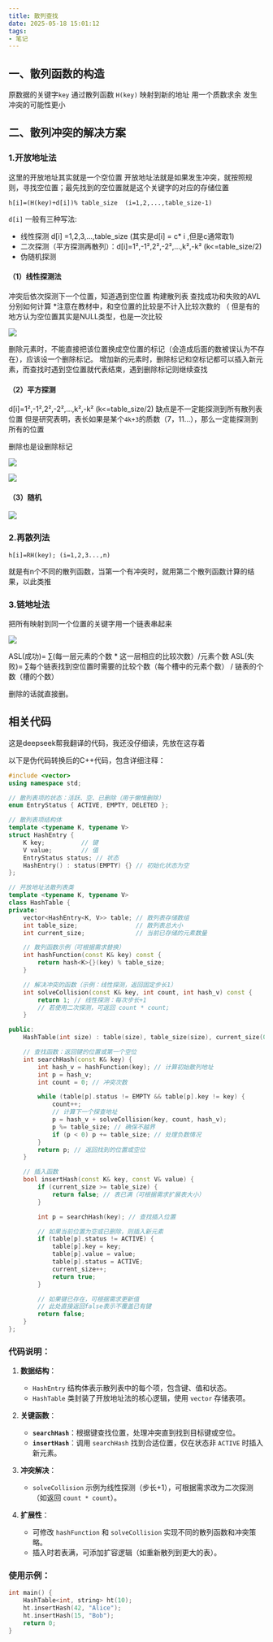 ```yaml
---
title: 散列查找
date: 2025-05-18 15:01:12
tags:
- 笔记
---
```


## 一、散列函数的构造
原数据的关键字`key` 通过散列函数 `H(key)` 映射到新的地址
用一个质数求余 发生冲突的可能性更小 

## 二、散列冲突的解决方案
### 1.开放地址法
这里的开放地址其实就是一个空位置
开放地址法就是如果发生冲突，就按照规则，寻找空位置；最先找到的空位置就是这个关键字的对应的存储位置
```
h[i]=(H(key)+d[i])% table_size  (i=1,2,...,table_size-1)
```

`d[i]`  一般有三种写法:
- 线性探测  d[i] =1,2,3,...,table_size  (其实是d[i] = c* i ,但是c通常取1)
- 二次探测（平方探测再散列）：d[i]=1²,-1²,2²,-2²,...,k²,-k² (k<=table_size/2)
- 伪随机探测

#### （1）线性探测法
冲突后依次探测下一个位置，知道遇到空位置
构建散列表
查找成功和失败的AVL分别如何计算
*注意在教材中，和空位置的比较是不计入比较次数的
（ 但是有的地方认为空位置其实是NULL类型，也是一次比较

![](images/散列查找/hash1.png)

删除元素时，不能直接把该位置换成空位置的标记（会造成后面的数被误认为不存在），应该设一个删除标记。
增加新的元素时，删除标记和空标记都可以插入新元素，而查找时遇到空位置就代表结束，遇到删除标记则继续查找


#### （2）平方探测
d[i]=1²,-1²,2²,-2²,...,k²,-k² (k<=table_size/2)
缺点是不一定能探测到所有散列表位置
但是研究表明，表长如果是某个`4k+3`的质数（7，11...），那么一定能探测到所有的位置

删除也是设删除标记

![](images/散列查找/hash2.png)

![](images/散列查找/hash3.png)

#### （3）随机

![](images/散列查找/hash4.png)

### 2.再散列法
```
h[i]=RH(key); (i=1,2,3...,n)
```
就是有n个不同的散列函数，当第一个有冲突时，就用第二个散列函数计算的结果，以此类推

### 3.链地址法
把所有映射到同一个位置的关键字用一个链表串起来

![](images/散列查找/hash5.png)

ASL(成功)=   ∑(每一层元素的个数 * 这一层相应的比较次数）/元素个数
ASL(失败)=  ∑每个链表找到空位置时需要的比较个数（每个槽中的元素个数） / 链表的个数（槽的个数）

删除的话就直接删。


## 相关代码
这是deepseek帮我翻译的代码，我还没仔细读，先放在这存着

以下是伪代码转换后的C++代码，包含详细注释：

```cpp
#include <vector>
using namespace std;

// 散列表项的状态：活跃、空、已删除（用于懒惰删除）
enum EntryStatus { ACTIVE, EMPTY, DELETED };

// 散列表项结构体
template <typename K, typename V>
struct HashEntry {
    K key;          // 键
    V value;        // 值
    EntryStatus status; // 状态
    HashEntry() : status(EMPTY) {} // 初始化状态为空
};

// 开放地址法散列表类
template <typename K, typename V>
class HashTable {
private:
    vector<HashEntry<K, V>> table; // 散列表存储数组
    int table_size;                // 散列表总大小
    int current_size;              // 当前已存储的元素数量

    // 散列函数示例（可根据需求替换）
    int hashFunction(const K& key) const {
        return hash<K>{}(key) % table_size;
    }

    // 解决冲突的函数（示例：线性探测，返回固定步长1）
    int solveCollision(const K& key, int count, int hash_v) const {
        return 1; // 线性探测：每次步长+1
        // 若使用二次探测，可返回 count * count;
    }

public:
    HashTable(int size) : table(size), table_size(size), current_size(0) {}

    // 查找函数：返回键的位置或第一个空位
    int searchHash(const K& key) {
        int hash_v = hashFunction(key); // 计算初始散列地址
        int p = hash_v;
        int count = 0; // 冲突次数

        while (table[p].status != EMPTY && table[p].key != key) {
            count++;
            // 计算下一个探查地址
            p = hash_v + solveCollision(key, count, hash_v);
            p %= table_size; // 确保不越界
            if (p < 0) p += table_size; // 处理负数情况
        }
        return p; // 返回找到的位置或空位
    }

    // 插入函数
    bool insertHash(const K& key, const V& value) {
        if (current_size >= table_size) {
            return false; // 表已满（可根据需求扩展表大小）
        }

        int p = searchHash(key); // 查找插入位置

        // 如果当前位置为空或已删除，则插入新元素
        if (table[p].status != ACTIVE) {
            table[p].key = key;
            table[p].value = value;
            table[p].status = ACTIVE;
            current_size++;
            return true;
        }

        // 如果键已存在，可根据需求更新值
        // 此处直接返回false表示不覆盖已有键
        return false;
    }
};
```

### 代码说明：
1. **数据结构**：
   - `HashEntry` 结构体表示散列表中的每个项，包含键、值和状态。
   - `HashTable` 类封装了开放地址法的核心逻辑，使用 `vector` 存储表项。

2. **关键函数**：
   - **`searchHash`**：根据键查找位置，处理冲突直到找到目标键或空位。
   - **`insertHash`**：调用 `searchHash` 找到合适位置，仅在状态非 `ACTIVE` 时插入新元素。

3. **冲突解决**：
   - `solveCollision` 示例为线性探测（步长+1），可根据需求改为二次探测（如返回 `count * count`）。

4. **扩展性**：
   - 可修改 `hashFunction` 和 `solveCollision` 实现不同的散列函数和冲突策略。
   - 插入时若表满，可添加扩容逻辑（如重新散列到更大的表）。

### 使用示例：
```cpp
int main() {
    HashTable<int, string> ht(10);
    ht.insertHash(42, "Alice");
    ht.insertHash(15, "Bob");
    return 0;
}
```


